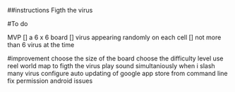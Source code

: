 ##instructions Figth the virus


#To do

MVP
[] a 6 x 6 board
[] virus appearing randomly on each cell
[] not more than 6 virus at the time

#improvement
choose the size of the board
choose the difficulty level
use reel world map to figth the virus
play sound simultaniously when i slash many virus
configure auto updating of google app store from command line
fix permission android issues
